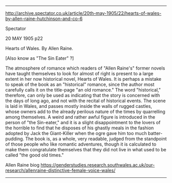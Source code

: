 
---

http://archive.spectator.co.uk/article/20th-may-1905/22/hearts-of-wales-by-allen-raine-hutchinson-and-co-6

Spectator

20 MAY 1905
p22

Hearts of Wales. By Allen Raine.

[Also know as "The Sin Eater" ?]

The atmosphere of romance which readers of "Allen Raine's" former novels have taught themselves to look for almost of right is present to a large extent in her now historical novel, Hearts of Wales. It is perhaps a mistake to speak of the book as an "historical" romance, since the author most carefully calls it on the title-page "an old romance." The word "historical," therefore, can only be used as indicating that the story is concerned with the days of long ago, and not with the recital of historical events. The scene is laid in Wales, and passes mostly inside the walls of rugged castles, whose owners add to the already perilous nature of the times by quarrelling among themselves. A weird and rather awful figure is introduced in the person of "the Sin-eater," and it is a slight disappointment to the lovers of the horrible to find that he disposes of his ghastly meals in the fashion adopted by Jack the Giant-Killer when the ogre gave him too much batter-pudding. The book is, as a whole, very readable, judged from the standpoint of those people who like romantic adventures, though it is calculated to make them congratulate themselves that they did not live in what used to be called "the good old times."


Allen Raine biog
https://genderstudies.research.southwales.ac.uk/our-research/allenraine-distinctive-female-voice-wales/

---


